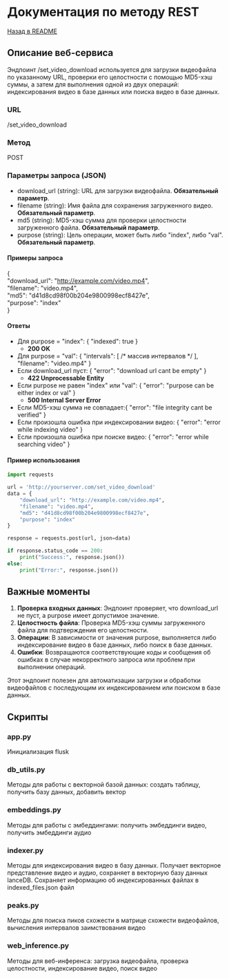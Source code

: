 # Документация по методу REST
[Назад в README](README.md)
## Описание веб-сервиса
Эндпоинт /set_video_download используется для загрузки видеофайла по указанному URL, проверки его целостности с помощью MD5-хэш суммы, а затем для выполнения одной из двух операций: индексирования видео в базе данных или поиска видео в базе данных.

### URL
/set_video_download

### Метод
POST

### Параметры запроса (JSON)
- download_url (string): URL для загрузки видеофайла. **Обязательный параметр**.
- filename (string): Имя файла для сохранения загруженного видео. **Обязательный параметр**.
- md5 (string): MD5-хэш сумма для проверки целостности загруженного файла. **Обязательный параметр**.
- purpose (string): Цель операции, может быть либо "index", либо "val". **Обязательный параметр**.
#### Примеры запроса

{\
    "download_url": "http://example.com/video.mp4", \
    "filename": "video.mp4",\
    "md5": "d41d8cd98f00b204e9800998ecf8427e",\
    "purpose": "index"\
}
#### Ответы

  
  - Для purpose = "index":
  {
        "indexed": true
    }
    - **200 OK**
  - Для purpose = "val": {
        "intervals": [ /* массив интервалов */ ],
        "filename": "video.mp4"
    }
  - Если download_url пуст: {
        "error": "download url cant be empty"
    }
    - **422 Unprocessable Entity**
  - Если purpose не равен "index" или "val":   {
        "error": "purpose can be either index or val"
    }
    - **500 Internal Server Error**
  - Если MD5-хэш сумма не совпадает:{
        "error": "file integrity cant be verified"
    }
  - Если произошла ошибка при индексировании видео: {
        "error": "error while indexing video"
    }
  - Если произошла ошибка при поиске видео: {
        "error": "error while searching video"
    }
  #### Пример использования
```python
import requests

url = 'http://yourserver.com/set_video_download'
data = {
    "download_url": "http://example.com/video.mp4",
    "filename": "video.mp4",
    "md5": "d41d8cd98f00b204e9800998ecf8427e",
    "purpose": "index"
}

response = requests.post(url, json=data)

if response.status_code == 200:
    print("Success:", response.json())
else:
    print("Error:", response.json())
```
## Важные моменты

1. **Проверка входных данных**: Эндпоинт проверяет, что download_url не пуст, а purpose имеет допустимое значение.
2. **Целостность файла**: Проверка MD5-хэш суммы загруженного файла для подтверждения его целостности.
3. **Операции**: В зависимости от значения purpose, выполняется либо индексирование видео в базе данных, либо поиск в базе данных.
4. **Ошибки**: Возвращаются соответствующие коды и сообщения об ошибках в случае некорректного запроса или проблем при выполнении операций.

Этот эндпоинт полезен для автоматизации загрузки и обработки видеофайлов с последующим их индексированием или поиском в базе данных.

## Скрипты
### app.py
Инициализация flusk
### db_utils.py
Методы для работы с векторной базой данных: создать таблицу, получить базу данных, добавить вектор
### embeddings.py
Методы для работы с эмбеддингами: получить эмбеддинги видео, получить эмбеддинги аудио
### indexer.py
Методы для индексирования видео в базу данных. Получает векторное представление видео и аудио, сохраняет в векторную базу данных lanceDB. Сохраняет информацию об индексированных файлах в indexed_files.json файл
### peaks.py
Методы для поиска пиков схожести в матрице схожести видеофайлов, вычисления интервалов заимствования видео
### web_inference.py
Методы для веб-инференса: загрузка видеофайла, проверка целостности, индексирование видео, поиск видео
